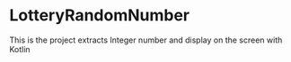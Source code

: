 # LotteryRandomNumber
This is the project extracts Integer number and display on the screen with Kotlin
